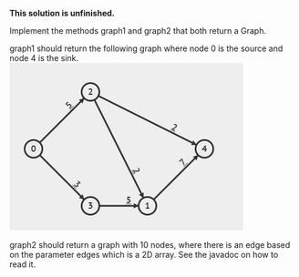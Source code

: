**This solution is unfinished.**

Implement the methods graph1 and graph2 that both return a Graph.

graph1 should return the following graph where node 0 is the source and node 4 is the sink.
![img.png](img.png)

graph2 should return a graph with 10 nodes, where there is an edge based on the parameter edges which is a 2D array. See the javadoc on how to read it.